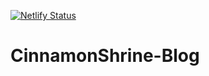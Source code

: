 [![Netlify Status](https://api.netlify.com/api/v1/badges/89a6354d-f679-4ce5-8912-d1b77c95c38c/deploy-status)](https://app.netlify.com/sites/cinnamonshrine-blog/deploys)
# CinnamonShrine-Blog
